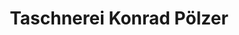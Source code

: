 ---
title: "Taschnerei Konrad Pölzer"
url: /graz/taschnerei-konrad-poelzer/
shop: Taschen & Koffer
---